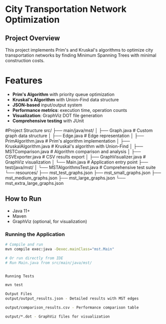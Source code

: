 # City Transportation Network Optimization

## Project Overview
This project implements Prim's and Kruskal's algorithms to optimize city transportation networks by finding Minimum Spanning Trees with minimal construction costs.

# Features
- **Prim's Algorithm** with priority queue optimization
- **Kruskal's Algorithm** with Union-Find data structure
- **JSON-based** input/output system
- **Performance metrics**: execution time, operation counts
- **Visualization**: GraphViz DOT file generation
- **Comprehensive testing** with JUnit

#Project Structure
src/
├── main/java/mst/
│ ├── Graph.java # Custom graph data structure
│ ├── Edge.java # Edge representation
│ ├── PrimAlgorithm.java # Prim's algorithm implementation
│ ├── KruskalAlgorithm.java # Kruskal's algorithm with Union-Find
│ ├── MSTComparison.java # Algorithm comparison and analysis
│ ├── CSVExporter.java # CSV results export
│ ├── GraphVisualizer.java # GraphViz visualization
│ └── Main.java # Application entry point
├── test/java/mst/
│ └── MSTAlgorithmsTest.java # Comprehensive test suite
└── resources/
├── mst_test_graphs.json
├── mst_small_graphs.json
├── mst_medium_graphs.json
├── mst_large_graphs.json
└── mst_extra_large_graphs.json


## How to Run

- Java 11+
- Maven
- GraphViz (optional, for visualization)

### Running the Application
```bash
# Compile and run
mvn compile exec:java -Dexec.mainClass="mst.Main"

# Or run directly from IDE
# Run Main.java from src/main/java/mst/


Running Tests

mvn test

Output Files
output/output_results.json - Detailed results with MST edges

output/comparison_results.csv - Performance comparison table

output/*.dot - GraphViz files for visualization
